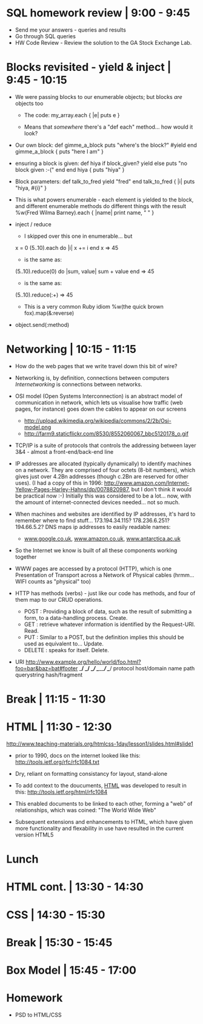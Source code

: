 # SQL homework review | 9:00 - 9:45
- Send me your answers - queries and results
- Go through SQL queries
- HW Code Review - Review the solution to the GA Stock Exchange Lab.


# Blocks revisited - yield & inject | 9:45 - 10:15
  - We were passing blocks to our enumerable objects; but blocks _are_ objects too
    - The code:
      my_array.each { |e| puts e }

    - Means that *somewhere* there's a "def each" method... how would it look?



  - Our own block:
  def gimme_a_block
    puts "where's the block?"
    #yield
  end
  gimme_a_block { puts "here I am" }

  - ensuring a block is given:
  def hiya
    if block_given?
      yield
    else
      puts "no block given :-("
    end
  end
  hiya { puts "hiya" }

  - Block parameters:
  def talk_to_fred
    yield "fred"
  end
  talk_to_fred { |i| puts "hiya, #{i}" }

  - This is what powers enumerable - each element is yielded to the block, and different enumerable methods do different things with the result
    %w(Fred Wilma Barney).each { |name| print name, " " }


  - inject / reduce
    - I skipped over this one in enumerable... but

    x = 0
    (5..10).each do |i|
      x += i
    end
    x => 45

    - is the same as:

    (5..10).reduce(0) do |sum, value|
      sum + value
    end
    => 45

    - is the same as:

    (5..10).reduce(:+)
    => 45

    - This is a very common Ruby idiom
    %w(the quick brown fox).map(&:reverse)


  - object.send(:method)



# Networking | 10:15 - 11:15
- How do the web pages that we write travel down this bit of wire?

- Networking is, by definition, connections between computers
  *Internetworking* is connections between networks.

- OSI model (Open Systems Interconnection) is an abstract model of communication in network, which lets us visualise how traffic (web pages, for instance) goes down the cables to appear on our screens
  - http://upload.wikimedia.org/wikipedia/commons/2/2b/Osi-model.png
  - http://farm9.staticflickr.com/8530/8552060067_bbc5120178_o.gif

- TCP/IP is a suite of protocols that controls the addressing between layer 3&4 - almost a front-end/back-end line

- IP addresses are allocated (typically dynamically) to identify machines on a network.
  They are comprised of four octets (8-bit numbers), which gives just over 4.2Bn addresses (though c.2Bn are reserved for other uses).
  (I had a copy of this in 1996: http://www.amazon.com/Internet-Yellow-Pages-Harley-Hahns/dp/0078820987, but I don't think it would be practical now :-)
  Initially this was considered to be a lot... now, with the amount of internet-connected devices needed... not so much.

- When machines and websites are identified by IP addresses, it's hard to remember where to find stuff... 173.194.34.115? 178.236.6.251? 194.66.5.2?
  DNS maps ip addresses to easily readable names:
  - www.google.co.uk, www.amazon.co.uk, www.antarctica.ac.uk

- So the Internet we know is built of all these components working together

- WWW pages are accessed by a protocol (HTTP), which is one Presentation of Transport across a Network of Physical cables (hrmm... WIFI counts as "physical" too)

- HTTP has methods (verbs) - just like our code has methods, and four of them map to our CRUD operations.
  - POST   : Providing a block of data, such as the result of submitting a form, to a data-handling process. Create.
  - GET    : retrieve whatever information is identified by the Request-URI. Read.
  - PUT    : Similar to a POST, but the definition implies this should be used as equivalent to... Update.
  - DELETE : speaks for itself. Delete.

- URI
    http://www.example.org/hello/world/foo.html?foo=bar&baz=bat#footer
    \___/  \_____________/ \__________________/ \_____________/ \____/
  protocol host/domain name        path           querystring    hash/fragment

# Break | 11:15 - 11:30

# HTML | 11:30 - 12:30
http://www.teaching-materials.org/htmlcss-1day/lesson1/slides.html#slide1

  - prior to 1990, docs on the internet looked like this:
    http://tools.ietf.org/rfc/rfc1084.txt

  - Dry, reliant on formatting consistancy for layout, stand-alone

  - To add context to the doucuments, [HTML](http://tools.ietf.org/html/rfc2616) was developed to result in this:
    http://tools.ietf.org/html/rfc1084

  - This enabled documents to be linked to each other, forming a "web" of relationships, which was coined:
    "The World Wide Web"

  - Subsequent extensions and enhancements to HTML, which have given more functionality and flexability in use have resulted in the current version HTML5

# Lunch

# HTML cont. | 13:30 - 14:30

# CSS | 14:30 - 15:30

# Break | 15:30 - 15:45

# Box Model | 15:45 - 17:00

# Homework
- PSD to HTML/CSS


